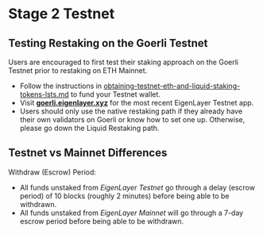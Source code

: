 # Stage 2 Testnet

## Testing Restaking on the Goerli Testnet

Users are encouraged to first test their staking approach on the Goerli Testnet prior to restaking on ETH Mainnet.

* Follow the instructions in [obtaining-testnet-eth-and-liquid-staking-tokens-lsts.md](obtaining-testnet-eth-and-liquid-staking-tokens-lsts.md "mention") to fund your Testnet wallet.
* Visit [**goerli.eigenlayer.xyz**](https://goerli.eigenlayer.xyz/) for the most recent EigenLayer Testnet app.
* Users should only use the native restaking path if they already have their own validators on Goerli or know how to set one up. Otherwise, please go down the Liquid Restaking path.



## Testnet vs Mainnet Differences

Withdraw (Escrow) Period:

* All funds unstaked from _EigenLayer Testnet_ go through a delay (escrow period) of 10 blocks (roughly 2 minutes) before being able to be withdrawn.
* All funds unstaked from _EigenLayer Mainnet_ will go through a 7-day escrow period before being able to be withdrawn.

